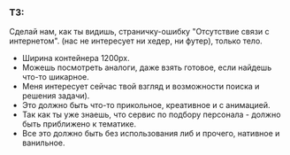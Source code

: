 ### ТЗ:   
Сделай нам, как ты видишь, страничку-ошибку "Отсутствие связи с интернетом". (нас не интересует ни хедер, ни футер), только тело.
- Ширина контейнера 1200px. 
- Можешь посмотреть аналоги, даже взять готовое, если найдешь что-то шикарное. 
- Меня интересует сейчас твой взгляд и возможности поиска и решения задачи). 
- Это должно быть что-то прикольное, креативное и с анимацией.
- Так как ты уже знаешь, что сервис по подбору персонала - должно быть приближено к тематике.
- Все это должно быть без использования либ и прочего, нативное и ванильное.